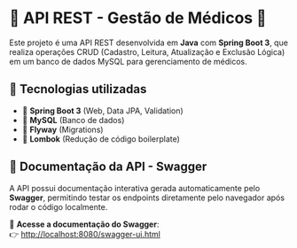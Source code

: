 # 📌 API REST - Gestão de Médicos 🏥  

Este projeto é uma API REST desenvolvida em **Java** com **Spring Boot 3**, que realiza operações CRUD (Cadastro, Leitura, Atualização e Exclusão Lógica) em um banco de dados MySQL para gerenciamento de médicos.  

## 🚀 Tecnologias utilizadas  
- 🔹 **Spring Boot 3** (Web, Data JPA, Validation)  
- 🔹 **MySQL** (Banco de dados)  
- 🔹 **Flyway** (Migrations)  
- 🔹 **Lombok** (Redução de código boilerplate)   

## 📖 Documentação da API - Swagger  
A API possui documentação interativa gerada automaticamente pelo **Swagger**, permitindo testar os endpoints diretamente pelo navegador após rodar o código localmente.  

🔗 **Acesse a documentação do Swagger**:  
👉 [http://localhost:8080/swagger-ui.html](http://localhost:8080/swagger-ui.html)  
